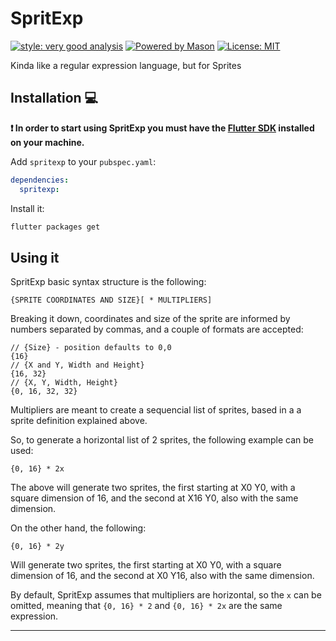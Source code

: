 # SpritExp

[![style: very good analysis][very_good_analysis_badge]][very_good_analysis_link]
[![Powered by Mason](https://img.shields.io/endpoint?url=https%3A%2F%2Ftinyurl.com%2Fmason-badge)](https://github.com/felangel/mason)
[![License: MIT][license_badge]][license_link]

Kinda like a regular expression language, but for Sprites

[](./banner.png)

## Installation 💻

**❗ In order to start using SpritExp you must have the [Flutter SDK][flutter_install_link] installed on your machine.**

Add `spritexp` to your `pubspec.yaml`:

```yaml
dependencies:
  spritexp:
```

Install it:

```sh
flutter packages get
```

## Using it

SpritExp basic syntax structure is the following:

```
{SPRITE COORDINATES AND SIZE}[ * MULTIPLIERS]
```

Breaking it down, coordinates and size of the sprite are informed by numbers separated by commas, and
a couple of formats are accepted:

```
// {Size} - position defaults to 0,0
{16}
// {X and Y, Width and Height}
{16, 32}
// {X, Y, Width, Height}
{0, 16, 32, 32}
```

Multipliers are meant to create a sequencial list of sprites, based in a a sprite definition explained above.

So, to generate a horizontal list of 2 sprites, the following example can be used:

```
{0, 16} * 2x
```

The above will generate two sprites, the first starting at X0 Y0, with a square dimension of 16, and
the second at X16 Y0, also with the same dimension.

On the other hand, the following:
```
{0, 16} * 2y
```

Will generate two sprites, the first starting at X0 Y0, with a square dimension of 16, and
the second at X0 Y16, also with the same dimension.

By default, SpritExp assumes that multipliers are horizontal, so the `x` can be omitted, meaning
that `{0, 16} * 2` and `{0, 16} * 2x` are the same expression.

---
[flutter_install_link]: https://docs.flutter.dev/get-started/install
[github_actions_link]: https://docs.github.com/en/actions/learn-github-actions
[license_badge]: https://img.shields.io/badge/license-MIT-blue.svg
[license_link]: https://opensource.org/licenses/MIT
[logo_black]: https://raw.githubusercontent.com/VGVentures/very_good_brand/main/styles/README/vgv_logo_black.png#gh-light-mode-only
[logo_white]: https://raw.githubusercontent.com/VGVentures/very_good_brand/main/styles/README/vgv_logo_white.png#gh-dark-mode-only
[mason_link]: https://github.com/felangel/mason
[very_good_analysis_badge]: https://img.shields.io/badge/style-very_good_analysis-B22C89.svg
[very_good_analysis_link]: https://pub.dev/packages/very_good_analysis
[very_good_cli_link]: https://pub.dev/packages/very_good_cli
[very_good_coverage_link]: https://github.com/marketplace/actions/very-good-coverage
[very_good_ventures_link]: https://verygood.ventures
[very_good_ventures_link_light]: https://verygood.ventures#gh-light-mode-only
[very_good_ventures_link_dark]: https://verygood.ventures#gh-dark-mode-only
[very_good_workflows_link]: https://github.com/VeryGoodOpenSource/very_good_workflows
